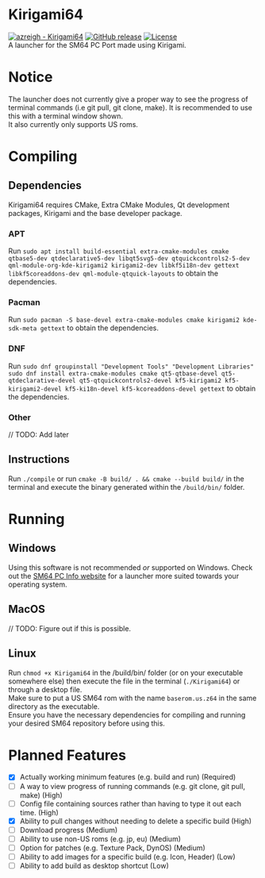 # Kirigami64
[![azreigh - Kirigami64](https://img.shields.io/static/v1?label=azreigh&message=Kirigami64&color=blue&logo=github)](https://github.com/azreigh/Kirigami64 "Go to GitHub repo")
[![GitHub release](https://img.shields.io/github/release/azreigh/Kirigami64?include_prereleases=&sort=semver&color=blue)](https://github.com/azreigh/Kirigami64/releases/)
[![License](https://img.shields.io/badge/License-GPL--3.0-blue)](#license)
<br>
A launcher for the SM64 PC Port made using Kirigami.
# Notice
The launcher does not currently give a proper way to see the progress of terminal commands (i.e git pull, git clone, make). It is recommended to use this with a terminal window shown. <br>
It also currently only supports US roms.
# Compiling
## Dependencies
Kirigami64 requires CMake, Extra CMake Modules, Qt development packages, Kirigami and the base developer package.
### APT
Run `sudo apt install build-essential extra-cmake-modules cmake qtbase5-dev qtdeclarative5-dev libqt5svg5-dev qtquickcontrols2-5-dev qml-module-org-kde-kirigami2 kirigami2-dev libkf5i18n-dev gettext libkf5coreaddons-dev qml-module-qtquick-layouts` to obtain the dependencies.
### Pacman
Run `sudo pacman -S base-devel extra-cmake-modules cmake kirigami2 kde-sdk-meta gettext` to obtain the dependencies.
### DNF
Run `sudo dnf groupinstall "Development Tools" "Development Libraries"`<br>`sudo dnf install extra-cmake-modules cmake qt5-qtbase-devel qt5-qtdeclarative-devel qt5-qtquickcontrols2-devel kf5-kirigami2 kf5-kirigami2-devel kf5-ki18n-devel kf5-kcoreaddons-devel gettext` to obtain the dependencies.
### Other
// TODO: Add later
## Instructions
Run `./compile` or run `cmake -B build/ . && cmake --build build/` in the terminal and execute the binary generated within the `/build/bin/` folder.
# Running
## Windows
Using this software is not recommended *or* supported on Windows. Check out the [SM64 PC Info website](https://www.sm64pc.info/) for a launcher more suited towards your operating system.
## MacOS
// TODO: Figure out if this is possible.
## Linux
Run `chmod +x Kirigami64` in the /build/bin/ folder (or on your executable somewhere else) then execute the file in the terminal (`./Kirigami64`) or through a desktop file. <br>
Make sure to put a US SM64 rom with the name `baserom.us.z64` in the same directory as the executable. <br>
Ensure you have the necessary dependencies for compiling and running your desired SM64 repository before using this.
# Planned Features
 - [X] Actually working minimum features (e.g. build and run) (Required)
 - [ ] A way to view progress of running commands (e.g. git clone, git pull, make) (High)
 - [ ] Config file containing sources rather than having to type it out each time. (High)
 - [X] Ability to pull changes without needing to delete a specific build (High)
 - [ ] Download progress (Medium)
 - [ ] Ability to use non-US roms (e.g. jp, eu) (Medium)
 - [ ] Option for patches (e.g. Texture Pack, DynOS) (Medium)
 - [ ] Ability to add images for a specific build (e.g. Icon, Header) (Low)
 - [ ] Ability to add build as desktop shortcut (Low)
